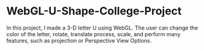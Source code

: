 # WebGL-U-Shape-College-Project

In this project, I made a 3-D letter U using WebGL. The user can change the color of the letter, rotate, translate process,
scale, and perform many features, such as projection or Perspective View Options.
